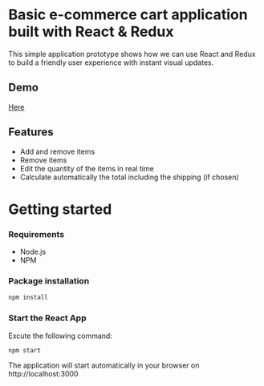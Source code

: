 # Basic e-commerce cart application built with React & Redux

This simple application prototype shows how we can use React and Redux to build a friendly user experience with instant visual updates.

## Demo
[Here](https://www.google.co.uk/)

## Features
* Add and remove items 
* Remove items
* Edit the quantity of the items in real time
* Calculate automatically the total including the shipping (if chosen)

# Getting started
### Requirements

* Node.js
* NPM

### Package installation
```bash
npm install
```
 ### Start the React App
 Excute the following command: 
```bash
npm start
```
The application will start automatically in your browser on http://localhost:3000
